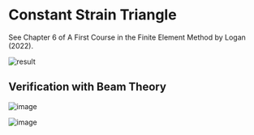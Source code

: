 # Constant Strain Triangle

See Chapter 6 of A First Course in the Finite Element Method by Logan (2022).

![result](https://user-images.githubusercontent.com/104728656/224663816-f7f44bd3-8b1a-4254-823f-84d90c6b0faf.png)

## Verification with Beam Theory

![image](https://user-images.githubusercontent.com/104728656/224531513-f4cfe949-81c5-496b-8220-c9fbe2a28fbe.png)

![image](https://user-images.githubusercontent.com/104728656/224548536-1d566662-72ff-4d00-81b2-32e572732296.png)
